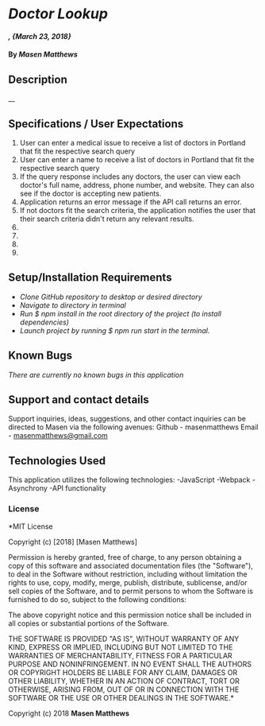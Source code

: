 # _Doctor Lookup_

#### _, {March 23, 2018}_

#### By _Masen Matthews_

## Description
  __

## Specifications / User Expectations
1. User can enter a medical issue to receive a list of doctors in Portland that fit the respective search query
2. User can enter a name to receive a list of doctors in Portland that fit the respective search query
3. If the query response includes any doctors, the user can view each doctor's full name, address, phone number, and website. They can also see if the doctor is accepting new patients.
4. Application returns an error message if the API call returns an error.
5. If not doctors fit the search criteria, the application notifies the user that their search criteria didn't return any relevant results. 
6.
7.
8.
9.

## Setup/Installation Requirements

* _Clone GitHub repository to desktop or desired directory_
* _Navigate to directory in terminal_
* _Run $ npm install in the root directory of the project (to install dependencies)_
* _Launch project by running $ npm run start in the terminal._

## Known Bugs
*There are currently no known bugs in this application*

## Support and contact details

Support inquiries, ideas, suggestions, and other contact inquiries can be directed to Masen via the following avenues:
  Github - masenmatthews
  Email - masenmatthews@gmail.com

## Technologies Used

This application utilizes the following technologies:
  -JavaScript
  -Webpack
  -Asynchrony
  -API functionality

### License

*MIT License

Copyright (c) [2018] [Masen Matthews]

Permission is hereby granted, free of charge, to any person obtaining a copy
of this software and associated documentation files (the "Software"), to deal
in the Software without restriction, including without limitation the rights
to use, copy, modify, merge, publish, distribute, sublicense, and/or sell
copies of the Software, and to permit persons to whom the Software is
furnished to do so, subject to the following conditions:

The above copyright notice and this permission notice shall be included in all
copies or substantial portions of the Software.

THE SOFTWARE IS PROVIDED "AS IS", WITHOUT WARRANTY OF ANY KIND, EXPRESS OR
IMPLIED, INCLUDING BUT NOT LIMITED TO THE WARRANTIES OF MERCHANTABILITY,
FITNESS FOR A PARTICULAR PURPOSE AND NONINFRINGEMENT. IN NO EVENT SHALL THE
AUTHORS OR COPYRIGHT HOLDERS BE LIABLE FOR ANY CLAIM, DAMAGES OR OTHER
LIABILITY, WHETHER IN AN ACTION OF CONTRACT, TORT OR OTHERWISE, ARISING FROM,
OUT OF OR IN CONNECTION WITH THE SOFTWARE OR THE USE OR OTHER DEALINGS IN THE
SOFTWARE.*

Copyright (c) 2018 **Masen Matthews**
